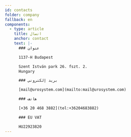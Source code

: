 ```yaml
---
id: contacts
folder: company
fallback: en
components:
  - type: article
    title: اتصال
    anchor: contact
    text: |-
      ### عنوان

      1137-H Budapest

      Szent István park 26. fszt. 2.
      Hungary

      ### بريد إلكتروني

      [mail@urosystem.com](mailto:mail@urosystem.com)

      ### هاتف

      [+36 20 468 3882](tel:+36204683882)

      ### EU VAT

      HU22923820
---
```

